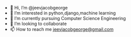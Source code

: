 - 👋 Hi, I’m @jeevjacobgeorge
- 👀 I’m interested in python,django,machine learning
- 🌱 I’m currently pursuing Computer Science Engineering
- 💞️ I’m looking to collaborate 
- 📫 How to reach me jeevjacobgeorge@gmail.com

<!---
jeevjacobgeorge/jeevjacobgeorge is a ✨ special ✨ repository because its `README.md` (this file) appears on your GitHub profile.
You can click the Preview link to take a look at your changes.
--->
